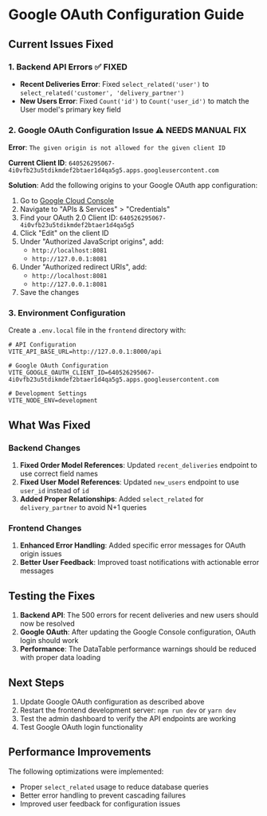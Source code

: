# Google OAuth Configuration Guide

## Current Issues Fixed

### 1. Backend API Errors ✅ FIXED
- **Recent Deliveries Error**: Fixed `select_related('user')` to `select_related('customer', 'delivery_partner')`
- **New Users Error**: Fixed `Count('id')` to `Count('user_id')` to match the User model's primary key field

### 2. Google OAuth Configuration Issue ⚠️ NEEDS MANUAL FIX

**Error**: `The given origin is not allowed for the given client ID`

**Current Client ID**: `640526295067-4i0vfb23u5tdikmdef2btaer1d4qa5g5.apps.googleusercontent.com`

**Solution**: Add the following origins to your Google OAuth app configuration:

1. Go to [Google Cloud Console](https://console.cloud.google.com/)
2. Navigate to "APIs & Services" > "Credentials"
3. Find your OAuth 2.0 Client ID: `640526295067-4i0vfb23u5tdikmdef2btaer1d4qa5g5`
4. Click "Edit" on the client ID
5. Under "Authorized JavaScript origins", add:
   - `http://localhost:8081`
   - `http://127.0.0.1:8081`
6. Under "Authorized redirect URIs", add:
   - `http://localhost:8081`
   - `http://127.0.0.1:8081`
7. Save the changes

### 3. Environment Configuration

Create a `.env.local` file in the `frontend` directory with:

```env
# API Configuration
VITE_API_BASE_URL=http://127.0.0.1:8000/api

# Google OAuth Configuration
VITE_GOOGLE_OAUTH_CLIENT_ID=640526295067-4i0vfb23u5tdikmdef2btaer1d4qa5g5.apps.googleusercontent.com

# Development Settings
VITE_NODE_ENV=development
```

## What Was Fixed

### Backend Changes
1. **Fixed Order Model References**: Updated `recent_deliveries` endpoint to use correct field names
2. **Fixed User Model References**: Updated `new_users` endpoint to use `user_id` instead of `id`
3. **Added Proper Relationships**: Added `select_related` for `delivery_partner` to avoid N+1 queries

### Frontend Changes
1. **Enhanced Error Handling**: Added specific error messages for OAuth origin issues
2. **Better User Feedback**: Improved toast notifications with actionable error messages

## Testing the Fixes

1. **Backend API**: The 500 errors for recent deliveries and new users should now be resolved
2. **Google OAuth**: After updating the Google Console configuration, OAuth login should work
3. **Performance**: The DataTable performance warnings should be reduced with proper data loading

## Next Steps

1. Update Google OAuth configuration as described above
2. Restart the frontend development server: `npm run dev` or `yarn dev`
3. Test the admin dashboard to verify the API endpoints are working
4. Test Google OAuth login functionality

## Performance Improvements

The following optimizations were implemented:
- Proper `select_related` usage to reduce database queries
- Better error handling to prevent cascading failures
- Improved user feedback for configuration issues
